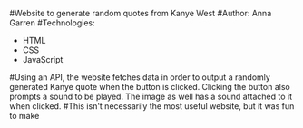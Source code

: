 #Website to generate random quotes from Kanye West
#Author: Anna Garren
#Technologies:

- HTML
- CSS
- JavaScript

#Using an API, the website fetches data in order to output a randomly generated Kanye quote when the button is clicked. Clicking the button also prompts a sound to be played. The image as well has a sound attached to it when clicked.
#This isn't necessarily the most useful website, but it was fun to make
